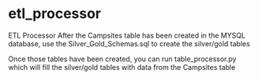 # etl_processor
ETL Processor
After the Campsites table has been created in the MYSQL database, use the Silver_Gold_Schemas.sql to create the silver/gold tables

Once those tables have been created, you can run table_processor.py which will fill the silver/gold tables with data from the Campsites table
